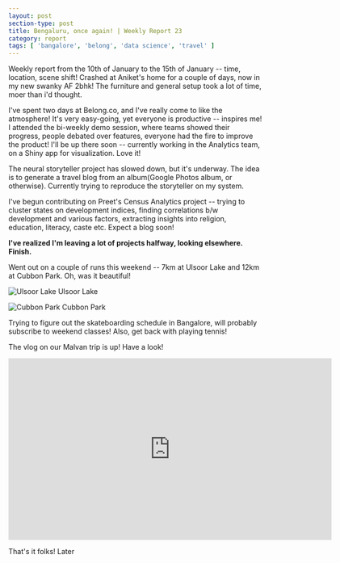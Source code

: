 ```yaml
---
layout: post
section-type: post
title: Bengaluru, once again! | Weekly Report 23
category: report
tags: [ 'bangalore', 'belong', 'data science', 'travel' ]
---
```


Weekly report from the 10th of January to the 15th of January -- time, location, scene shift! Crashed at Aniket's home for a couple of days, now in my new swanky AF 2bhk! The furniture and general setup took a lot of time, moer than i'd thought. 

I've spent two days at Belong.co, and I've really come to like the atmosphere! It's very easy-going, yet everyone is productive -- inspires me! I attended the bi-weekly demo session, where teams showed their progress, people debated over features, everyone had the fire to improve the product! I'll be up there soon -- currently working in the Analytics team, on a Shiny app for visualization. Love it!

The neural storyteller project has slowed down, but it's underway. The idea is to generate a travel blog from an album(Google Photos album, or otherwise). Currently trying to reproduce the storyteller on my system.

I've begun contributing on Preet's Census Analytics project -- trying to cluster states on development indices, finding correlations b/w development and various factors, extracting insights into religion, education, literacy, caste etc. Expect a blog soon!

**I've realized I'm leaving a lot of projects halfway, looking elsewhere. Finish.**

Went out on a couple of runs this weekend -- 7km at Ulsoor Lake and 12km at Cubbon Park. Oh, was it beautiful!

![Ulsoor Lake]({{site.baseurl}}/images/ulsoor.jpg)
Ulsoor Lake

![Cubbon Park]({{site.baseurl}}/images/cubbon.jpg)
Cubbon Park

Trying to figure out the skateboarding schedule in Bangalore, will probably subscribe to weekend classes! Also, get back with playing tennis!

The vlog on our Malvan trip is up! Have a look!

<iframe width="640" height="360" src="https://www.youtube.com/embed/aBqzNjdplgQ" frameborder="0" allowfullscreen></iframe>

That's it folks! Later
